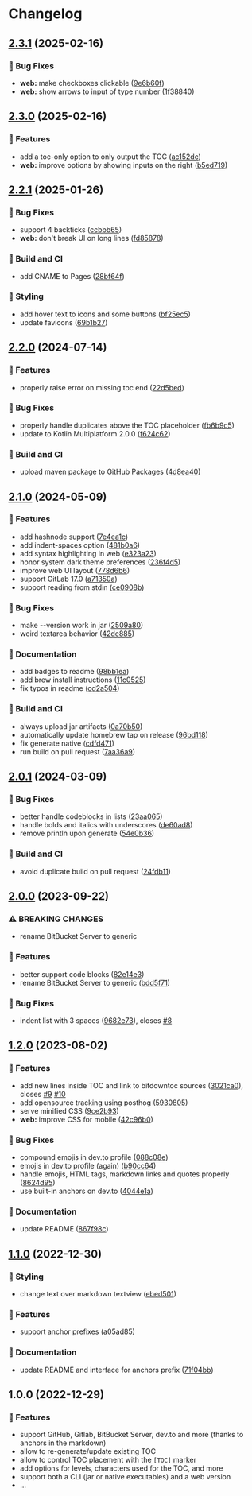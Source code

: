 # Changelog

## [2.3.1](https://github.com/derlin/bitdowntoc/compare/v2.3.0...v2.3.1) (2025-02-16)


### 🐛 Bug Fixes

* **web:** make checkboxes clickable ([9e6b60f](https://github.com/derlin/bitdowntoc/commit/9e6b60f50553d1e2fdd3f60750aeb3d5f4d6a645))
* **web:** show arrows to input of type number ([1f38840](https://github.com/derlin/bitdowntoc/commit/1f388403fab6ac1476a2ef480f9b4c188df8984a))

## [2.3.0](https://github.com/derlin/bitdowntoc/compare/v2.2.1...v2.3.0) (2025-02-16)


### 🚀 Features

* add a toc-only option to only output the TOC ([ac152dc](https://github.com/derlin/bitdowntoc/commit/ac152dca58a98517311b4fcfa5971642dad8cff8))
* **web:** improve options by showing inputs on the right ([b5ed719](https://github.com/derlin/bitdowntoc/commit/b5ed719646fda21515637487491b00119c250449))

## [2.2.1](https://github.com/derlin/bitdowntoc/compare/v2.2.0...v2.2.1) (2025-01-26)


### 🐛 Bug Fixes

* support 4 backticks ([ccbbb65](https://github.com/derlin/bitdowntoc/commit/ccbbb65485a86a929cdf8042ac3fb94fe58c70ba))
* **web:** don't break UI on long lines ([fd85878](https://github.com/derlin/bitdowntoc/commit/fd85878411818b27cf68b5a1ece76a8acfbe4e1d))


### 🦀 Build and CI

* add CNAME to Pages ([28bf64f](https://github.com/derlin/bitdowntoc/commit/28bf64f36da4f588ba681a0a837b9208cdca4346))


### 🌈 Styling

* add hover text to icons and some buttons ([bf25ec5](https://github.com/derlin/bitdowntoc/commit/bf25ec5b9bfb2983ff0a425cb2a26f1fc4231a63))
* update favicons ([69b1b27](https://github.com/derlin/bitdowntoc/commit/69b1b27fe3d22e98f6b9cadb96bee1b5eb033392))

## [2.2.0](https://github.com/derlin/bitdowntoc/compare/v2.1.0...v2.2.0) (2024-07-14)


### 🚀 Features

* properly raise error on missing toc end ([22d5bed](https://github.com/derlin/bitdowntoc/commit/22d5bedf1185e89f68ba097fe9b9e4ef6c781b3c))


### 🐛 Bug Fixes

* properly handle duplicates above the TOC placeholder ([fb6b9c5](https://github.com/derlin/bitdowntoc/commit/fb6b9c52b29f933dc4bee09076fde141c2f247d3))
* update to Kotlin Multiplatform 2.0.0 ([f624c62](https://github.com/derlin/bitdowntoc/commit/f624c62ca5f029813876852a522b3885f9c409ce))


### 🦀 Build and CI

* upload maven package to GitHub Packages ([4d8ea40](https://github.com/derlin/bitdowntoc/commit/4d8ea40971b5cfa039ded8c6df30b069e53c258c))

## [2.1.0](https://github.com/derlin/bitdowntoc/compare/v2.0.1...v2.1.0) (2024-05-09)


### 🚀 Features

* add hashnode support ([7e4ea1c](https://github.com/derlin/bitdowntoc/commit/7e4ea1cd127e3ab2cf282c48ef0b2c6b1a8122b7))
* add indent-spaces option ([481b0a6](https://github.com/derlin/bitdowntoc/commit/481b0a69562700e9bca87a05900a57637d14876d))
* add syntax highlighting in web ([e323a23](https://github.com/derlin/bitdowntoc/commit/e323a23468df557902be064c1e5897b400d16d6a))
* honor system dark theme preferences ([236f4d5](https://github.com/derlin/bitdowntoc/commit/236f4d597c891c860a9ea8c16a17e64ac994c249))
* improve web UI layout ([778d6b6](https://github.com/derlin/bitdowntoc/commit/778d6b62af2164ef52af85e1e3ef85597dc39fa3))
* support GitLab 17.0 ([a71350a](https://github.com/derlin/bitdowntoc/commit/a71350a22d3869b878b3ec25bcbc948204fe2071))
* support reading from stdin ([ce0908b](https://github.com/derlin/bitdowntoc/commit/ce0908b7a5609096d5179b583012d66d0a1ec3b8))


### 🐛 Bug Fixes

* make --version work in jar ([2509a80](https://github.com/derlin/bitdowntoc/commit/2509a805f3b56334ea0ce591a0c9851343955098))
* weird textarea behavior ([42de885](https://github.com/derlin/bitdowntoc/commit/42de885a3c2628540453557f4460f34a3a35da99))


### 💬 Documentation

* add badges to readme ([98bb1ea](https://github.com/derlin/bitdowntoc/commit/98bb1eaec0d1c5215aae5fd1354274b27b504853))
* add brew install instructions ([11c0525](https://github.com/derlin/bitdowntoc/commit/11c05256a485aeb33b02801c371b7d94bb350ca6))
* fix typos in readme ([cd2a504](https://github.com/derlin/bitdowntoc/commit/cd2a504e7993b3c7f21726a48174ffd71c6e7051))


### 🦀 Build and CI

* always upload jar artifacts ([0a70b50](https://github.com/derlin/bitdowntoc/commit/0a70b506582e655341991be73b242e570864f6ed))
* automatically update homebrew tap on release ([96bd118](https://github.com/derlin/bitdowntoc/commit/96bd1182d9582294131690fc91d9ec1074e553d8))
* fix generate native ([cdfd471](https://github.com/derlin/bitdowntoc/commit/cdfd471a9036f440dd39f135d2a365d9c6a58a71))
* run build on pull request ([7aa36a9](https://github.com/derlin/bitdowntoc/commit/7aa36a9bad8b882cc118108c89ed07219e5e6311))

## [2.0.1](https://github.com/derlin/bitdowntoc/compare/v2.0.0...v2.0.1) (2024-03-09)


### 🐛 Bug Fixes

* better handle codeblocks in lists ([23aa065](https://github.com/derlin/bitdowntoc/commit/23aa065459712ea0567365f258f76008b5a7453d))
* handle bolds and italics with underscores ([de60ad8](https://github.com/derlin/bitdowntoc/commit/de60ad87be0645b70cb56a1b1af69fb78ede9d3e))
* remove println upon generate ([54e0b36](https://github.com/derlin/bitdowntoc/commit/54e0b36db7043ceb840c2ed016aa19ecd25b7cce))


### 🦀 Build and CI

* avoid duplicate build on pull request ([24fdb11](https://github.com/derlin/bitdowntoc/commit/24fdb11e7b8c00eda6ec317b011b8f4929135c3c))

## [2.0.0](https://github.com/derlin/bitdowntoc/compare/v1.2.0...v2.0.0) (2023-09-22)


### ⚠ BREAKING CHANGES

* rename BitBucket Server to generic

### 🚀 Features

* better support code blocks ([82e14e3](https://github.com/derlin/bitdowntoc/commit/82e14e35804c3721aa729c1c0f35562ea0c54f74))
* rename BitBucket Server to generic ([bdd5f71](https://github.com/derlin/bitdowntoc/commit/bdd5f71c5553612b6ffc6cb93e9a2548434f76b7))


### 🐛 Bug Fixes

* indent list with 3 spaces ([9682e73](https://github.com/derlin/bitdowntoc/commit/9682e73e29bf1bd3b1240d1874caa4a44021b957)), closes [#8](https://github.com/derlin/bitdowntoc/issues/8)

## [1.2.0](https://github.com/derlin/bitdowntoc/compare/v1.1.0...v1.2.0) (2023-08-02)


### 🚀 Features

* add new lines inside TOC and link to bitdowntoc sources ([3021ca0](https://github.com/derlin/bitdowntoc/commit/3021ca04ccb483e9601c96c629420df5671cdfd4)), closes [#9](https://github.com/derlin/bitdowntoc/issues/9) [#10](https://github.com/derlin/bitdowntoc/issues/10)
* add opensource tracking using posthog ([5930805](https://github.com/derlin/bitdowntoc/commit/5930805ca91c9848c21c95f55ce66c23e4734550))
* serve minified CSS ([9ce2b93](https://github.com/derlin/bitdowntoc/commit/9ce2b93b0349be552fc7380422351ab9e272fa0e))
* **web:** improve CSS for mobile ([42c96b0](https://github.com/derlin/bitdowntoc/commit/42c96b0f8a0fd56c72f6fddc69f8756747536109))


### 🐛 Bug Fixes

* compound emojis in dev.to profile ([088c08e](https://github.com/derlin/bitdowntoc/commit/088c08e297cc928e4a55e773a7342be6a7a55bce))
* emojis in dev.to profile (again) ([b90cc64](https://github.com/derlin/bitdowntoc/commit/b90cc64696066f70bf51e921db45e0c4152d92e7))
* handle emojis, HTML tags, markdown links and quotes properly ([8624d95](https://github.com/derlin/bitdowntoc/commit/8624d9599f5c6820308201ae75d1e25e3ec30efc))
* use built-in anchors on dev.to ([4044e1a](https://github.com/derlin/bitdowntoc/commit/4044e1ab029f142254052ac89b16bab98ba619fb))


### 💬 Documentation

* update README ([867f98c](https://github.com/derlin/bitdowntoc/commit/867f98c556b346fecbcf76e91d4a4a0b7a9e38f1))

## [1.1.0](https://github.com/derlin/bitdowntoc/compare/v1.0.0...v1.1.0) (2022-12-30)


### 🌈 Styling

* change text over markdown textview ([ebed501](https://github.com/derlin/bitdowntoc/commit/ebed501ad983dbe26fcfb50b0ce6e9f6c47ce254))


### 🚀 Features

* support anchor prefixes ([a05ad85](https://github.com/derlin/bitdowntoc/commit/a05ad85e3074a4e7e6c9f1c7aa714e748b3a2be7))


### 💬 Documentation

* update README and interface for anchors prefix ([71f04bb](https://github.com/derlin/bitdowntoc/commit/71f04bbafff2aa514c19c0c7e52095385c1511eb))

## 1.0.0 (2022-12-29)


### 🚀 Features

* support GitHub, Gitlab, BitBucket Server, dev.to and more (thanks to anchors in the markdown)
* allow to re-generate/update existing TOC
* allow to control TOC placement with the `[TOC]` marker
* add options for levels, characters used for the TOC, and more
* support both a CLI (jar or native executables) and a web version
* ...
